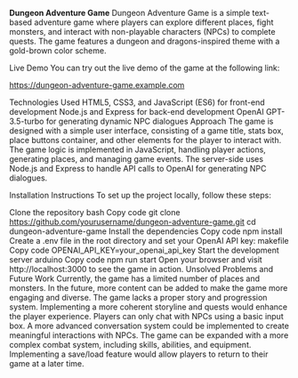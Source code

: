 **Dungeon Adventure Game**
Dungeon Adventure Game is a simple text-based adventure game where players can explore different places, fight monsters, and interact with non-playable characters (NPCs) to complete quests. The game features a dungeon and dragons-inspired theme with a gold-brown color scheme.

Live Demo
You can try out the live demo of the game at the following link:

https://dungeon-adventure-game.example.com

Technologies Used
HTML5, CSS3, and JavaScript (ES6) for front-end development
Node.js and Express for back-end development
OpenAI GPT-3.5-turbo for generating dynamic NPC dialogues
Approach
The game is designed with a simple user interface, consisting of a game title, stats box, place buttons container, and other elements for the player to interact with. The game logic is implemented in JavaScript, handling player actions, generating places, and managing game events. The server-side uses Node.js and Express to handle API calls to OpenAI for generating NPC dialogues.

Installation Instructions
To set up the project locally, follow these steps:

Clone the repository
bash
Copy code
git clone https://github.com/yourusername/dungeon-adventure-game.git
cd dungeon-adventure-game
Install the dependencies
Copy code
npm install
Create a .env file in the root directory and set your OpenAI API key:
makefile
Copy code
OPENAI_API_KEY=your_openai_api_key
Start the development server
arduino
Copy code
npm run start
Open your browser and visit http://localhost:3000 to see the game in action.
Unsolved Problems and Future Work
Currently, the game has a limited number of places and monsters. In the future, more content can be added to make the game more engaging and diverse.
The game lacks a proper story and progression system. Implementing a more coherent storyline and quests would enhance the player experience.
Players can only chat with NPCs using a basic input box. A more advanced conversation system could be implemented to create meaningful interactions with NPCs.
The game can be expanded with a more complex combat system, including skills, abilities, and equipment.
Implementing a save/load feature would allow players to return to their game at a later time.
